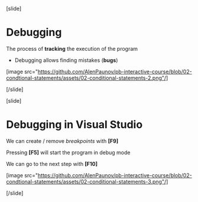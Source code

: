 [slide]
# Debugging
The process of **tracking** the execution of the program

  * Debugging allows finding mistakes (**bugs**)

[image src="https://github.com/AlenPaunov/pb-interactive-course/blob/02-condtional-statements/assets/02-conditional-statements-2.png"/]

[/slide]

[slide]
# Debugging in Visual Studio
We can create / remove *breakpoints* with **\[F9]**

Pressing **\[F5]** will start the program in debug mode

We can go to the next step with **\[F10]**

[image src="https://github.com/AlenPaunov/pb-interactive-course/blob/02-condtional-statements/assets/02-conditional-statements-3.png"/]

[/slide]